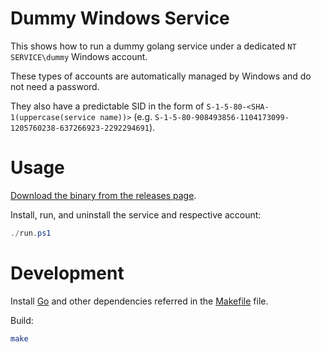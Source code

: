 # Dummy Windows Service

This shows how to run a dummy golang service under a dedicated `NT SERVICE\dummy` Windows account.

These types of accounts are automatically managed by Windows and do not need a password.

They also have a predictable SID in the form of `S-1-5-80-<SHA-1(uppercase(service name))>` (e.g. `S-1-5-80-908493856-1104173099-1205760238-637266923-2292294691`).

# Usage

[Download the binary from the releases page](https://github.com/rgl/dummy-windows-service/releases).

Install, run, and uninstall the service and respective account:

```powershell
./run.ps1
```

# Development

Install [Go](https://go.dev/dl/) and other dependencies referred in the
[Makefile](Makefile) file.

Build:

```bash
make
```
